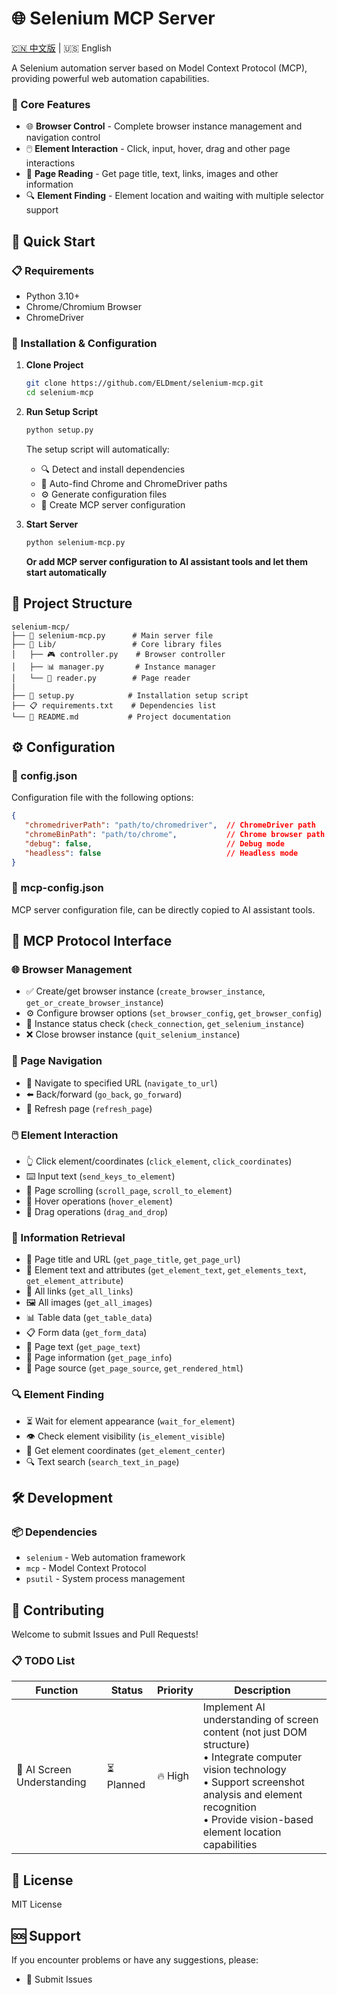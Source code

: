 # 🌐 Selenium MCP Server

[🇨🇳 中文版](README.md) | 🇺🇸 English

A Selenium automation server based on Model Context Protocol (MCP), providing powerful web automation capabilities.

### 🎯 Core Features
- 🌐 **Browser Control** - Complete browser instance management and navigation control
- 🖱️ **Element Interaction** - Click, input, hover, drag and other page interactions
- 📖 **Page Reading** - Get page title, text, links, images and other information
- 🔍 **Element Finding** - Element location and waiting with multiple selector support

## 🚀 Quick Start

### 📋 Requirements
- Python 3.10+
- Chrome/Chromium Browser
- ChromeDriver

### 🔧 Installation & Configuration

1. **Clone Project**
   ```bash
   git clone https://github.com/ELDment/selenium-mcp.git
   cd selenium-mcp
   ```

2. **Run Setup Script**
   ```bash
   python setup.py
   ```
   
   The setup script will automatically:
   - 🔍 Detect and install dependencies
   - 🔎 Auto-find Chrome and ChromeDriver paths
   - ⚙️ Generate configuration files
   - 📄 Create MCP server configuration

3. **Start Server**
   ```bash
   python selenium-mcp.py
   ```

   **Or add MCP server configuration to AI assistant tools and let them start automatically**

## 📁 Project Structure

```
selenium-mcp/
├── 📄 selenium-mcp.py      # Main server file
├── 📁 Lib/                 # Core library files
│   ├── 🎮 controller.py    # Browser controller
│   ├── 📊 manager.py       # Instance manager
│   └── 📖 reader.py        # Page reader
|
├── 🔧 setup.py            # Installation setup script
├── 📋 requirements.txt    # Dependencies list
└── 📖 README.md           # Project documentation
```

## ⚙️ Configuration

### 🔧 config.json
Configuration file with the following options:

```json
{
   "chromedriverPath": "path/to/chromedriver",  // ChromeDriver path
   "chromeBinPath": "path/to/chrome",           // Chrome browser path
   "debug": false,                              // Debug mode
   "headless": false                            // Headless mode
}
```

### 🔗 mcp-config.json
MCP server configuration file, can be directly copied to AI assistant tools.

## 🎯 MCP Protocol Interface

### 🌐 Browser Management
- ✅ Create/get browser instance (`create_browser_instance`, `get_or_create_browser_instance`)
- ⚙️ Configure browser options (`set_browser_config`, `get_browser_config`)
- 🔄 Instance status check (`check_connection`, `get_selenium_instance`)
- ❌ Close browser instance (`quit_selenium_instance`)

### 🧭 Page Navigation
- 🔗 Navigate to specified URL (`navigate_to_url`)
- ⬅️ Back/forward (`go_back`, `go_forward`)
- 🔄 Refresh page (`refresh_page`)

### 🖱️ Element Interaction
- 👆 Click element/coordinates (`click_element`, `click_coordinates`)
- ⌨️ Input text (`send_keys_to_element`)
- 📜 Page scrolling (`scroll_page`, `scroll_to_element`)
- 🎯 Hover operations (`hover_element`)
- 🔄 Drag operations (`drag_and_drop`)

### 📖 Information Retrieval
- 📄 Page title and URL (`get_page_title`, `get_page_url`)
- 📝 Element text and attributes (`get_element_text`, `get_elements_text`, `get_element_attribute`)
- 🔗 All links (`get_all_links`)
- 🖼️ All images (`get_all_images`)
- 📊 Table data (`get_table_data`)
- 📋 Form data (`get_form_data`)
- 📝 Page text (`get_page_text`)
- 📄 Page information (`get_page_info`)
- 💾 Page source (`get_page_source`, `get_rendered_html`)

### 🔍 Element Finding
- ⏳ Wait for element appearance (`wait_for_element`)
- 👁️ Check element visibility (`is_element_visible`)
- 📍 Get element coordinates (`get_element_center`)
- 🔍 Text search (`search_text_in_page`)

## 🛠️ Development

### 📦 Dependencies
- `selenium` - Web automation framework
- `mcp` - Model Context Protocol
- `psutil` - System process management

## 🤝 Contributing

Welcome to submit Issues and Pull Requests!

### 📋 TODO List

| Function | Status | Priority | Description |
|----------|--------|----------|-------------|
| 🤖 AI Screen Understanding | ⏳ Planned | 🔥 High | Implement AI understanding of screen content (not just DOM structure)<br/>• Integrate computer vision technology<br/>• Support screenshot analysis and element recognition<br/>• Provide vision-based element location capabilities |

## 📄 License

MIT License

## 🆘 Support

If you encounter problems or have any suggestions, please:
- 📝 Submit Issues
